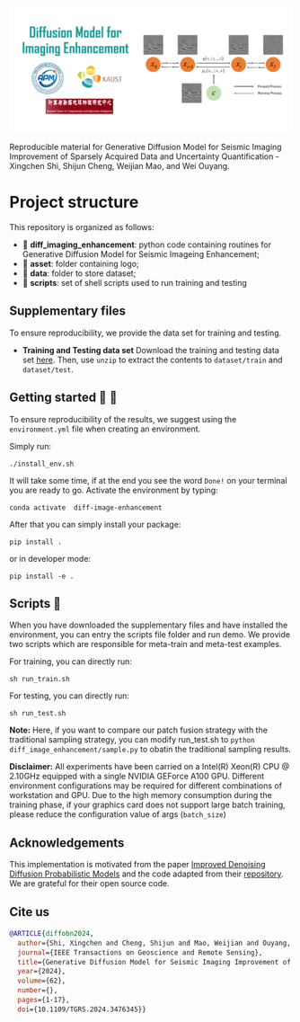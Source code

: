 ![LOGO](https://github.com/sunnyshijuncheng/Diff-Imaging-Enhancement/blob/main/asset/logo.jpg)

Reproducible material for Generative Diffusion Model for Seismic Imaging Improvement of Sparsely Acquired Data and Uncertainty Quantification - Xingchen Shi, Shijun Cheng, Weijian Mao, and Wei Ouyang.

# Project structure
This repository is organized as follows:

* :open_file_folder: **diff_imaging_enhancement**: python code containing routines for Generative Diffusion Model for Seismic Imageing Enhancement;
* :open_file_folder: **asset**: folder containing logo;
* :open_file_folder: **data**: folder to store dataset;
* :open_file_folder: **scripts**: set of shell scripts used to run training and testing

## Supplementary files
To ensure reproducibility, we provide the data set for training and testing.

* **Training and Testing data set**
Download the training and testing data set [here](https://drive.google.com/file/d/1uFrjIY0ey2aMtNormXO8ENA3Dqp10ael/view?usp=sharing). Then, use `unzip` to extract the contents to `dataset/train` and `dataset/test`.

## Getting started :space_invader: :robot:
To ensure reproducibility of the results, we suggest using the `environment.yml` file when creating an environment.

Simply run:
```
./install_env.sh
```
It will take some time, if at the end you see the word `Done!` on your terminal you are ready to go. Activate the environment by typing:
```
conda activate  diff-image-enhancement
```

After that you can simply install your package:
```
pip install .
```
or in developer mode:
```
pip install -e .
```

## Scripts :page_facing_up:
When you have downloaded the supplementary files and have installed the environment, you can entry the scripts file folder and run demo. We provide two scripts which are responsible for meta-train and meta-test examples.

For training, you can directly run:
```
sh run_train.sh
```

For testing, you can directly run:
```
sh run_test.sh
```

**Note:** Here, if you want to compare our patch fusion strategy with the traditional sampling strategy, you can modify run_test.sh to `python diff_image_enhancement/sample.py` to obatin the traditional sampling results.

**Disclaimer:** All experiments have been carried on a Intel(R) Xeon(R) CPU @ 2.10GHz equipped with a single NVIDIA GEForce A100 GPU. Different environment 
configurations may be required for different combinations of workstation and GPU. Due to the high memory consumption during the training phase, if your graphics card does not support large batch training, please reduce the configuration value of args (`batch_size`)

## Acknowledgements
This implementation is motivated from the paper [Improved Denoising Diffusion Probabilistic Models](https://arxiv.org/pdf/2102.09672) and the code adapted from their [repository](https://github.com/openai/improved-diffusion). We are grateful for their open source code.

## Cite us 
```bibtex
@ARTICLE{diffobn2024,
  author={Shi, Xingchen and Cheng, Shijun and Mao, Weijian and Ouyang, Wei},
  journal={IEEE Transactions on Geoscience and Remote Sensing}, 
  title={Generative Diffusion Model for Seismic Imaging Improvement of Sparsely Acquired Data and Uncertainty Quantification}, 
  year={2024},
  volume={62},
  number={},
  pages={1-17},
  doi={10.1109/TGRS.2024.3476345}}

